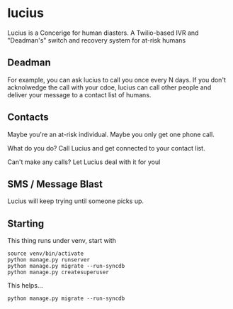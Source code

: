 # lucius

Lucius is a Concerige for human diasters.
A Twilio-based IVR and "Deadman's" switch and recovery system for at-risk humans

## Deadman

For example, you can ask lucius to call you once every N days. 
If you don't acknolwedge the call with your cdoe,  lucius can call other people and deliver your message to a contact list of humans.

## Contacts

Maybe you're an at-risk individual. 
Maybe you only get one phone call. 

What do you do? Call Lucius and get connected to your contact list.

Can't make any calls? Let Lucius deal with it for youl

## SMS / Message Blast

Lucius will keep trying until someone picks up.

## Starting

This thing runs under venv, start with

```
source venv/bin/activate
python manage.py runserver  
python manage.py migrate --run-syncdb
python manage.py createsuperuser
```

This helps...
```
python manage.py migrate --run-syncdb
```


